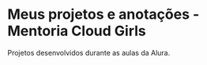 # Meus projetos e anotações - Mentoria Cloud Girls

Projetos desenvolvidos durante as aulas da Alura.